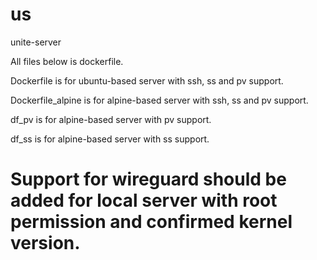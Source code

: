 # us
unite-server

All files below is dockerfile.

Dockerfile is for ubuntu-based server with ssh, ss and pv support.

Dockerfile_alpine is for alpine-based server with ssh, ss and pv support.

df_pv is for alpine-based server with pv support.

df_ss is for alpine-based server with ss support.

# Support for wireguard should be added for local server with root permission and confirmed kernel version.

